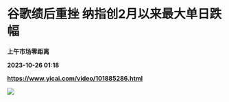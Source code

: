 # 谷歌绩后重挫 纳指创2月以来最大单日跌幅
**上午市场零距离**

**2023-10-26 01:18**

**https://www.yicai.com/video/101885286.html**

![](http://imgcdn.yicai.com/vms-new/2023/10/0bf86f8b-b7be-4809-8aa0-5b91fb11f394_rx6W.jpg)